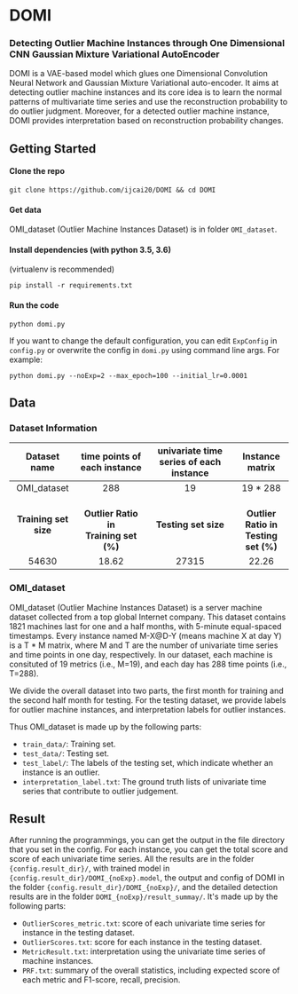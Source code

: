 # DOMI


###  Detecting Outlier Machine Instances through One Dimensional CNN Gaussian Mixture Variational AutoEncoder

DOMI is a VAE-based model which glues one Dimensional Convolution Neural Network and Gaussian Mixture Variational auto-encoder. It aims at detecting outlier machine instances and its core idea is to learn the normal patterns of multivariate time series and use the reconstruction probability to do outlier judgment. 
Moreover, for a detected outlier machine instance, DOMI provides interpretation based on reconstruction probability changes.



## Getting Started

#### Clone the repo

```
git clone https://github.com/ijcai20/DOMI && cd DOMI
```

#### Get data

OMI_dataset (Outlier Machine Instances Dataset) is in folder `OMI_dataset`. 

#### Install dependencies (with python 3.5, 3.6) 

(virtualenv is recommended)

```shell
pip install -r requirements.txt
```


#### Run the code

```
python domi.py
```

If you want to change the default configuration, you can edit `ExpConfig` in `config.py` or overwrite the config in `domi.py` using command line args. For example:

```
python domi.py --noExp=2 --max_epoch=100 --initial_lr=0.0001 
```



## Data

### Dataset Information

| Dataset name| time points of each instance | univariate time series of each instance |  Instance matrix |
|:------:|:----:|:--------:|:-----:|
| OMI_dataset | 288 | 19 | 19 * 288 |
| **Training set size** |**<br/>Outlier Ratio in </br> Training set (%)** |**Testing set size**|**<br/>Outlier Ratio in </br> Testing set (%)**| 
|  54630 | 18.62 | 27315 | 22.26 |


### OMI_dataset

OMI_dataset (Outlier Machine Instances Dataset) is a server machine dataset collected from a top global Internet company. This dataset contains 1821 machines last for one and a half months, with 5-minute equal-spaced timestamps. Every instance named M-X@D-Y (means machine X at day Y) is a T * M matrix, where M and
T are the number of univariate time series and time points in one day, respectively. In our dataset, each machine is consituted of 19 metrics (i.e., M=19), and each day has 288 time points (i.e., T=288).

We divide the overall dataset into two parts, the first month for training and the second half month for testing. For the testing dataset, we provide labels for outlier machine instances, and interpretation labels for outlier instances.

Thus OMI_dataset is made up by the following parts:

* `train_data/`: Training set.
* `test_data/`: Testing set.
* `test_label/`: The labels of the testing set, which indicate whether an instance is an outlier. 
* `interpretation_label.txt`: The ground truth lists of univariate time series that contribute to outlier judgement.


## Result

After running the programmings, you can get the output in the file directory that you set in the config. For each instance, you can get the total score and score of each univariate time series. 
All the results are in the folder `{config.result_dir}/`, with trained model in `{config.result_dir}/DOMI_{noExp}.model`, the output and config of DOMI in the folder `{config.result_dir}/DOMI_{noExp}/`, 
and the detailed detection results are in the folder `DOMI_{noExp}/result_summay/`. It's made up by the following parts:
* `OutlierScores_metric.txt`: score of each univariate time series for instance in the testing dataset.
* `OutlierScores.txt`: score for each instance in the testing dataset.
* `MetricResult.txt`: interpretation using the univariate time series of machine instances.
* `PRF.txt`: summary of the overall statistics, including expected score of each metric and F1-score, recall, precision. 